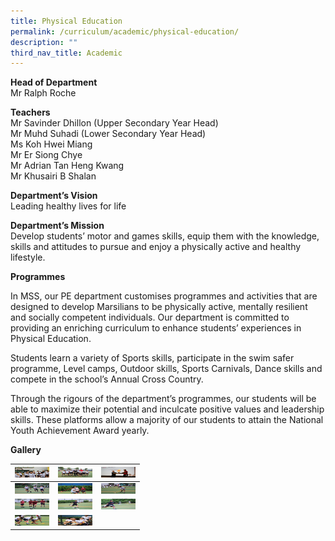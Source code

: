 ```yaml
---
title: Physical Education
permalink: /curriculum/academic/physical-education/
description: ""
third_nav_title: Academic
---
```

**Head of Department**  
Mr Ralph Roche

**Teachers**  
Mr Savinder Dhillon (Upper Secondary Year Head)  
Mr Muhd Suhadi (Lower Secondary Year Head)  
Ms Koh Hwei Miang  
Mr Er Siong Chye  
Mr Adrian Tan Heng Kwang  
Mr Khusairi B Shalan

**Department’s Vision**  
Leading healthy lives for life

**Department’s Mission**  
Develop students’ motor and games skills, equip them with the knowledge, skills and attitudes to pursue and enjoy a physically active and healthy lifestyle.

**Programmes**

In MSS, our PE department customises programmes and activities that are designed to develop Marsilians to be physically active, mentally resilient and socially competent individuals. Our department is committed to providing an enriching curriculum to enhance students’ experiences in Physical Education.&nbsp;

Students learn a variety of Sports skills, participate in the swim safer programme, Level camps, Outdoor skills, Sports Carnivals, Dance skills and compete in the school’s Annual Cross Country.&nbsp;

Through the rigours of the department’s programmes, our students will be able to maximize their potential and inculcate positive values and leadership skills. These platforms allow a majority of our students to attain the National Youth Achievement Award yearly. &nbsp;

**Gallery**

<table>
<thead>
  <tr>
    <th><img src="/images/IMG_7173-768x512.jpeg" width="55" height="17"></th>
    <th><img src="/images/IMG_7288-768x512.jpeg" alt="Physical Education" width="55" height="17"></th>
    <th><img src="/images/IMG_7268-768x512.jpeg" alt="Physical Education" width="55" height="17"></th>
  </tr>
</thead>
<tbody>
  <tr>
    <td><img src="/images/IMG_7081-768x512.jpeg" alt="Physical Education" width="55" height="17"></td>
    <td><img src="/images/IMG_7228-768x512.jpeg" alt="Physical Education" width="55" height="17"></td>
    <td><img src="/images/IMG_7220-1-768x527.jpeg" alt="Physical Education" width="55" height="17"></td>
  </tr>
  <tr>
    <td><img src="/images/21-768x551.jpeg" alt="Physical Education" width="55" height="17"></td>
    <td><img src="/images/IMG_7199-768x512.jpeg" alt="Physical Education" width="55" height="17"></td>
    <td><img src="/images/IMG_7211-768x610.jpeg" alt="Physical Education" width="55" height="17"></td>
  </tr>
  <tr>
    <td><img src="/images/IMG_7226-768x490.jpeg" alt="Rakan Bahasa Museum Guide At ACM" width="55" height="17"></td>
		<td><img src="/images/IMG_7289-768x743.jpeg" alt="Physical Education" width="55" height="17"></td>
  </tr>
</tbody>
</table>